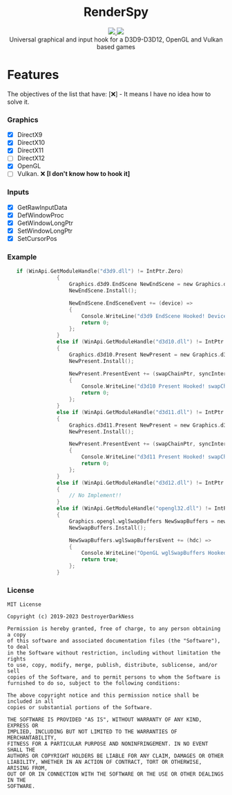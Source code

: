 
<h1 align="center">RenderSpy</h1>
<p align="center">
  <a href="https://github.com/DestroyerDarkNess/RenderSpy/blob/master/LICENSE">
    <img src="https://img.shields.io/github/license/Rebzzel/kiero.svg?style=flat-square"/>
  </a>
   <img src="https://img.shields.io/badge/platform-Windows-0078d7.svg"/>
  <br>
  Universal graphical and input hook for a D3D9-D3D12, OpenGL and Vulkan based games
</p>

# Features
The objectives of the list that have: [❌] - It means I have no idea how to solve it.

### Graphics

- [x] DirectX9 
- [x] DirectX10
- [x] DirectX11 
- [ ] DirectX12  
- [x] OpenGL    
- [ ] Vulkan. ❌ **[I don't know how to hook it]**

### Inputs

- [x] GetRawInputData 
- [x] DefWindowProc
- [x] GetWindowLongPtr
- [x] SetWindowLongPtr 
- [x] SetCursorPos 

### Example

```C
   if (WinApi.GetModuleHandle("d3d9.dll") != IntPtr.Zero)
                {
                    Graphics.d3d9.EndScene NewEndScene = new Graphics.d3d9.EndScene();
                    NewEndScene.Install();

                    NewEndScene.EndSceneEvent += (device) =>
                    {
                        Console.WriteLine("d3d9 EndScene Hooked! Device Address: " + device.ToString());
                        return 0;
                    };
                }
                else if (WinApi.GetModuleHandle("d3d10.dll") != IntPtr.Zero)
                {
                    Graphics.d3d10.Present NewPresent = new Graphics.d3d10.Present();
                    NewPresent.Install();

                    NewPresent.PresentEvent += (swapChainPtr, syncInterval, flags) =>
                    {
                        Console.WriteLine("d3d10 Present Hooked! swapChainPtr Address: " + swapChainPtr.ToString());
                        return 0;
                    };
                }
                else if (WinApi.GetModuleHandle("d3d11.dll") != IntPtr.Zero)
                {
                    Graphics.d3d11.Present NewPresent = new Graphics.d3d11.Present();
                    NewPresent.Install();

                    NewPresent.PresentEvent += (swapChainPtr, syncInterval, flags) =>
                    {
                        Console.WriteLine("d3d11 Present Hooked! swapChainPtr Address: " + swapChainPtr.ToString());
                        return 0;
                    };
                }
                else if (WinApi.GetModuleHandle("d3d12.dll") != IntPtr.Zero)
                {
                    // No Implement!!
                }
                else if (WinApi.GetModuleHandle("opengl32.dll") != IntPtr.Zero)
                {
                    Graphics.opengl.wglSwapBuffers NewSwapBuffers = new Graphics.opengl.wglSwapBuffers();
                    NewSwapBuffers.Install();

                    NewSwapBuffers.wglSwapBuffersEvent += (hdc) =>
                    {
                        Console.WriteLine("OpenGL wglSwapBuffers Hooked! SwapBuffers Address: " + hdc.ToString());
                        return true;
                    };
                }
```

### License
```
MIT License

Copyright (c) 2019-2023 DestroyerDarkNess

Permission is hereby granted, free of charge, to any person obtaining a copy
of this software and associated documentation files (the "Software"), to deal
in the Software without restriction, including without limitation the rights
to use, copy, modify, merge, publish, distribute, sublicense, and/or sell
copies of the Software, and to permit persons to whom the Software is
furnished to do so, subject to the following conditions:

The above copyright notice and this permission notice shall be included in all
copies or substantial portions of the Software.

THE SOFTWARE IS PROVIDED "AS IS", WITHOUT WARRANTY OF ANY KIND, EXPRESS OR
IMPLIED, INCLUDING BUT NOT LIMITED TO THE WARRANTIES OF MERCHANTABILITY,
FITNESS FOR A PARTICULAR PURPOSE AND NONINFRINGEMENT. IN NO EVENT SHALL THE
AUTHORS OR COPYRIGHT HOLDERS BE LIABLE FOR ANY CLAIM, DAMAGES OR OTHER
LIABILITY, WHETHER IN AN ACTION OF CONTRACT, TORT OR OTHERWISE, ARISING FROM,
OUT OF OR IN CONNECTION WITH THE SOFTWARE OR THE USE OR OTHER DEALINGS IN THE
SOFTWARE.
```






